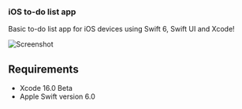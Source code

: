 ### iOS to-do list app

Basic to-do list app for iOS devices using Swift 6, Swift UI and Xcode!

![Screenshot](https://github.com/user-attachments/assets/374d16c5-753e-4af6-bfc9-b9e73a2d9135)

## Requirements

* Xcode 16.0 Beta
* Apple Swift version 6.0
